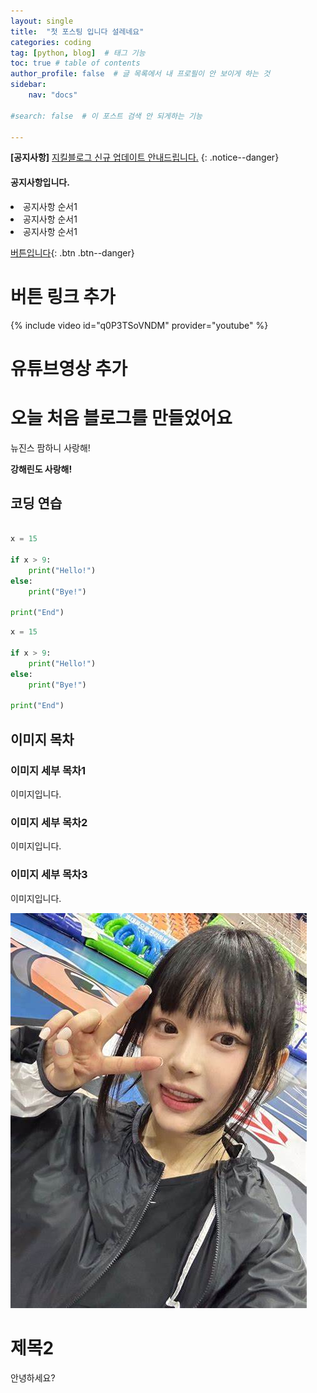 ```yaml
---
layout: single
title:  "첫 포스팅 입니다 설레네요"
categories: coding
tag: [python, blog]  # 태그 기능
toc: true # table of contents
author_profile: false  # 글 목록에서 내 프로필이 안 보이게 하는 것
sidebar:
    nav: "docs"

#search: false  # 이 포스트 검색 안 되게하는 기능

---
```



**[공지사항]** [지킬블로그 신규 업데이트 안내드립니다.](https://mmistakes.github.io/minimal-mistakes/docs/quick-start-guide/)
{: .notice--danger}

<div class="notice--success">
<h4>공지사항입니다.</h4>
<u1>
    <li>공지사항 순서1</li>
    <li>공지사항 순서1</li>
    <li>공지사항 순서1</li>
</u1>
</div>

[버튼입니다](https://google.com){: .btn .btn--danger}
# 버튼 링크 추가

{% include video id="q0P3TSoVNDM" provider="youtube" %}
# 유튜브영상 추가


# 오늘 처음 블로그를 만들었어요 

뉴진스 팜하니 사랑해!

**강해린도 사랑해!**



## 코딩 연습




```python

x = 15

if x > 9:
    print("Hello!")
else:
    print("Bye!")

print("End")

```

```python
x = 15

if x > 9:
    print("Hello!")
else:
    print("Bye!")

print("End")
```



## 이미지 목차

### 이미지 세부 목차1

이미지입니다.

### 이미지 세부 목차2

이미지입니다.

### 이미지 세부 목차3

이미지입니다.

![Hanni](../images/2024-03-01-first/Hanni.png)



# 제목2

안녕하세요?

